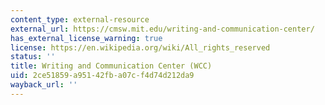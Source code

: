 ```yaml
---
content_type: external-resource
external_url: https://cmsw.mit.edu/writing-and-communication-center/
has_external_license_warning: true
license: https://en.wikipedia.org/wiki/All_rights_reserved
status: ''
title: Writing and Communication Center (WCC)
uid: 2ce51859-a951-42fb-a07c-f4d74d212da9
wayback_url: ''
---
```

